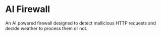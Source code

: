 # AI Firewall
An AI powered firewall designed to detect mallicious HTTP requests and decide weather to process them or not.